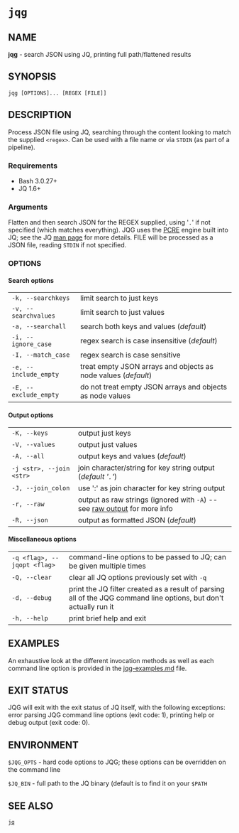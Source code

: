 # `jqg`

## NAME

**jqg** - search JSON using JQ, printing full path/flattened results

## SYNOPSIS

`jqg [OPTIONS]... [REGEX [FILE]]`

## DESCRIPTION

Process JSON file using JQ, searching through the content looking to match the supplied `<regex>`. Can be used with a file name or via `STDIN` (as part of a pipeline).

### Requirements

- Bash 3.0.27+
- JQ 1.6+

### Arguments

Flatten and then search JSON for the REGEX supplied, using '`.`' if not specified (which matches everything). JQG uses the [PCRE](https://en.wikipedia.org/wiki/Perl_Compatible_Regular_Expressions) engine built into JQ; see the JQ [man page](https://stedolan.github.io/jq/manual/#RegularexpressionsPCRE) for more details. FILE will be processed as a JSON file, reading `STDIN` if not specified.

### OPTIONS

#### Search options

|    |    |
| --- | --- |
| `-k, --searchkeys` | limit search to just keys |
| `-v, --searchvalues` | limit search to just values |
| `-a, --searchall` | search both keys and values (*default*) |
| `-i, --ignore_case` | regex search is case insensitive (*default*) |
| `-I, --match_case` | regex search is case sensitive |
| `-e, --include_empty` | treat empty JSON arrays and objects as node values (*default*) |
| `-E, --exclude_empty` | do not treat empty JSON arrays and objects as node values|

#### Output options

|    |    |
| --- | --- |
| `-K, --keys` | output just keys |
| `-V, --values` | output just values |
| `-A, --all` | output keys and values (*default*) |
| `-j <str>, --join <str>` | join character/string for key string output (*default '`.`'*) |
| `-J, --join_colon` | use ':' as join character for key string output |
| `-r, --raw` | output as raw strings (ignored with `-A`) -- see [raw output](https://stedolan.github.io/jq/manual/#Invokingjq) for more info |
| `-R, --json` | output as formatted JSON (*default*) |

#### Miscellaneous options

|    |    |
| --- | --- |
| `-q <flag>, --jqopt <flag>` | command-line options to be passed to JQ; can be given multiple times |
| `-Q, --clear` | clear all JQ options previously set with `-q` |
| `-d, --debug` | print the JQ filter created as a result of parsing all of the JQG command line options, but don't actually run it |
| `-h, --help` | print brief help and exit |

## EXAMPLES

An exhaustive look at the different invocation methods as well as each command line option is provided in the [jqg-examples.md](jqg-examples.md) file.

## EXIT STATUS

JQG will exit with the exit status of JQ itself, with the following exceptions: error parsing JQG command line options (exit code: 1), printing help or debug output (exit code: 0).

## ENVIRONMENT

`$JQG_OPTS` - hard code options to JQG; these options can be overridden on the command line

`$JQ_BIN` - full path to the JQ binary (default is to find it on your `$PATH`

## SEE ALSO

[`jq`](https://stedolan.github.io/jq/)
